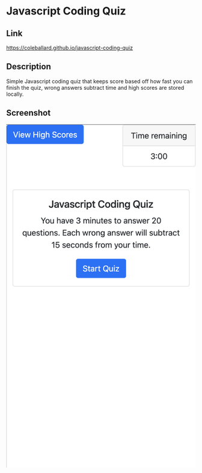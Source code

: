 # Javascript Coding Quiz

## **Link**

https://coleballard.github.io/javascript-coding-quiz

## **Description**

Simple Javascript coding quiz that keeps score based off how fast you can finish the quiz, wrong answers subtract time and high scores are stored locally.

## **Screenshot**

![screenshot of webpage](Assets/appscrnshot.png)
